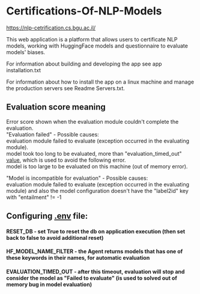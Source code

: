 # Certifications-Of-NLP-Models
https://nlp-cetrification.cs.bgu.ac.il/  

This web application is a platform that allows users to certificate NLP models,
working with HuggingFace models and questionnaire to evaluate models' biases.

For information about building and developing the app see app installation.txt

For information about how to install the app on a linux machine and manage the production servers see Readme Servers.txt.
 

## Evaluation score meaning
Error score shown when the evaluation module couldn't complete the evaluation.  
"Evaluation failed" - Possible causes:   
evaluation module failed to evaluate (exception occurred in the evaluating module).  
model took too long to be evaluated, more than "evaluation_timed_out" [value](.env.env), which is used to avoid the following error.   
model is too large to be evaluated on this machine (out of memory error).

"Model is incompatible for evaluation" - Possible causes:  
evaluation module failed to evaluate (exception occurred in the evaluating module) and also the model configuration doesn't have the "label2id" key with "entailment" != -1   



## Configuring [.env](.env.env) file:
#### RESET_DB - set True to reset the db on application execution (then set back to false to avoid additional reset)
#### HF_MODEL_NAME_FILTER - the Agent returns models that has one of these keywords in their names, for automatic evaluation
#### EVALUATION_TIMED_OUT - after this timeout, evaluation will stop and consider the model as "Failed to evaluate" (is used to solved out of memory bug in model evaluation)